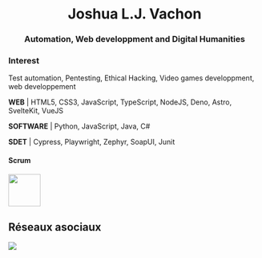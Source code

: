 <h1 align="center">Joshua L.J. Vachon</h1>
<h3 align="center">Automation, Web developpment and Digital Humanities</h3>

### Interest
Test automation, Pentesting, Ethical Hacking, Video games developpment, web developpement

**WEB** | HTML5, CSS3, JavaScript, TypeScript, NodeJS, Deno, Astro, SvelteKit, VueJS

**SOFTWARE** | Python, JavaScript, Java, C#

**SDET** | Cypress, Playwright, Zephyr, SoapUI, Junit

#### Scrum
<img width="64" src="https://images.credly.com/size/340x340/images/a2790314-008a-4c3d-9553-f5e84eb359ba/image.png"/>

## Réseaux asociaux 
<a href="https://www.linkedin.com/in/joshuavachon25/" target="_blank" style="cursor: default;">
  <img src="https://img.shields.io/badge/LinkedIN-@joshuavachon25-informational?style=for-the-badge&logo=linkedin&logoColor=white&color=0A66C2" />
</a>


<!-- Badge ref: https://dev.to/envoy_/150-badges-for-github-pnk -->
